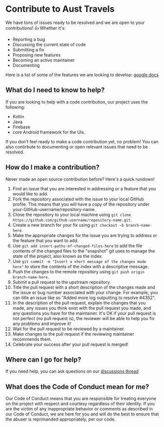 <h1>Contribute to Aust Travels</h1>
We have tons of issues ready to be resolved and we are open to your contributions! 👍 Whether it's:

- Reporting a bug
- Discussing the current state of code
- Submitting a fix
- Proposing new features
- Becoming an active maintainer
- Documenting

Here is a list of some of the features we are looking to develop: [google docs](https://docs.google.com/document/d/1Yt98951ieODFlDX5dAFXWnPNEoxDURQh0MJ2_c-LU_I/edit?usp=sharing)

<h2>What do I need to know to help?</h2>
If you are looking to help with a code contribution, our project uses the following:

- Kotlin 
- Java
- Firebase
- core Android framework for the UIs. 

If you don't feel ready to make a code contribution yet, no problem! You can also contirbute to documenting or open relevant issues that need to be resolved. 

<h2>How do I make a contribution?</h2>
Never made an open source contribution before? Here's a quick rundown!

1. Find an issue that you are interested in addressing or a feature that you would like to add.
2. Fork the repository associated with the issue to your local GitHub profile. This means that you will have a copy of the repository under your-GitHub-username/repository-name.
3. Clone the repository to your local machine using `git clone https://github.com/github-username/repository-name.git`.
4. Create a new branch for your fix using `git checkout -b branch-name-here`.
5. Make the appropriate changes for the issue you are trying to address or the feature that you want to add.
6. Use `git add insert-paths-of-changed-files-here` to add the file contents of the changed files to the "snapshot" git uses to manage the state of the project, also known as the index.
7. Use `git commit -m "Insert a short message of the changes made here"` to store the contents of the index with a descriptive message.
8. Push the changes to the remote repository using `git push origin branch-name-here`.
9. Submit a pull request to the upstream repository.
10. Title the pull request with a short description of the changes made and the issue or bug number associated with your change. For example, you can title an issue like so "Added more log outputting to resolve #4352".
11. In the description of the pull request, explain the changes that you made, any issues you think exist with the pull request you made, and any questions you have for the maintainer. It's OK if your pull request is not perfect (no pull request is), the reviewer will be able to help you fix any problems and improve it!
12. Wait for the pull request to be reviewed by a maintainer.
13. Make changes to the pull request if the reviewing maintainer recommends them.
14. Celebrate your success after your pull request is merged!

<h2>Where can I go for help?</h2>
If you need help, you can ask questions on our <a href = "https://github.com/Propo41/aust_travels/discussions">discussions thread</a>

<h2>What does the Code of Conduct mean for me?</h2>
Our Code of Conduct means that you are responsible for treating everyone on the project with respect and courtesy regardless of their identity. If you are the victim of any inappropriate behavior or comments as described in our Code of Conduct, we are here for you and will do the best to ensure that the abuser is reprimanded appropriately, per our code.

